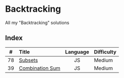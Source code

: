 # Backtracking

All my "Backtracking" solutions

## Index

| **#** | **Title**                | **Language** | **Difficulty** |
| :---: | :----------------------- | :----------: | :------------- |
|  78   | [Subsets](78.js)         |      JS      | Medium         |
|  39   | [Combination Sum](39.js) |      JS      | Medium         |
